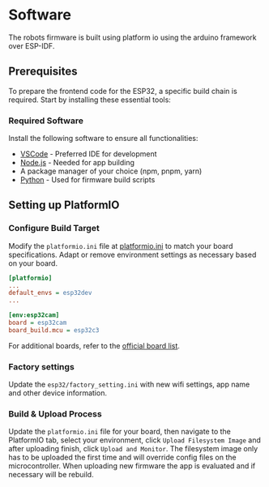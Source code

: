 # Software

The robots firmware is built using platform io using the arduino framework over ESP-IDF.

## Prerequisites

To prepare the frontend code for the ESP32, a specific build chain is required. Start by installing these essential tools:

### Required Software

Install the following software to ensure all functionalities:

- [VSCode](https://code.visualstudio.com/) - Preferred IDE for development
- [Node.js](https://nodejs.org) - Needed for app building
- A package manager of your choice (npm, pnpm, yarn)
- [Python](https://www.python.org/downloads/) - Used for firmware build scripts

<!-- ### Project Structure

Understand the project organization through these key directories:

- [docs/](https://github.com/runeharlyk/SpotMicroESP32-Leika/tree/master/docs)  - Contains all documentation
- [app/](https://github.com/runeharlyk/SpotMicroESP32-Leika/tree/master/app) - SvelteKit-based frontend
- [esp32](https://github.com/runeharlyk/SpotMicroESP32-Leika/tree/master/esp32) - Firmware for the robot -->

## Setting up PlatformIO

### Configure Build Target

Modify the `platformio.ini` file at [platformio.ini](https://github.com/runeharlyk/SpotMicroESP32-Leika/tree/master/esp32/platformio.ini) to match your board specifications. Adapt or remove environment settings as necessary based on your board.

```ini
[platformio]
...
default_envs = esp32dev
...

[env:esp32cam]
board = esp32cam
board_build.mcu = esp32c3
```

For additional boards, refer to the [official board list](https://docs.platformio.org/en/latest/boards/index.html#espressif-32).

### Factory settings

Update the `esp32/factory_setting.ini` with new wifi settings, app name and other device information.

### Build & Upload Process

Update the `platformio.ini` file for your board, then navigate to the PlatformIO tab, select your environment, click `Upload Filesystem Image` and after uploading finish, click `Upload and Monitor`. The filesystem image only has to be uploaded the first time and will override config files on the microcontroller.
When uploading new firmware the app is evaluated and if necessary will be rebuild.
